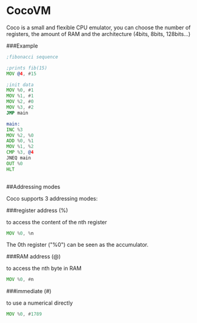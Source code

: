 # CocoVM
Coco is a small and flexible CPU emulator, you can choose the number of registers, the amount of RAM and the architecture (4bits, 8bits, 128bits...)

###Example
```asm
;fibonacci sequence

;prints fib(15)
MOV @4, #15 

;init data
MOV %0, #1
MOV %1, #1
MOV %2, #0
MOV %3, #2
JMP main

main:
INC %3
MOV %2, %0
ADD %0, %1
MOV %1, %2
CMP %3, @4
JNEQ main
OUT %0
HLT
           
```

##Addressing modes

Coco supports 3 addressing modes:

###register address (%)

to access the content of the nth register

```asm
MOV %0, %n
```

The 0th register ("%0") can be seen as the accumulator.

###RAM address (@)

to access the nth byte in RAM

```asm
MOV %0, #n
```

###immediate (#)

to use a numerical directly 

```asm
MOV %0, #1789
```
